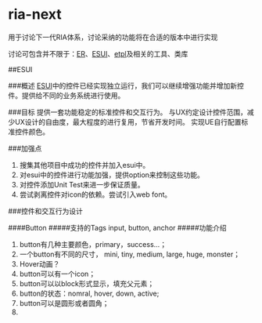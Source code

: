 ria-next
========

用于讨论下一代RIA体系，讨论采纳的功能将在合适的版本中进行实现

讨论可包含并不限于：[ER](https://github.com/ecomfe/er)、[ESUI](https://github.com/ecomfe/esui)、[etpl](https://github.com/ecomfe/etpl)及相关的工具、类库

##ESUI

###概述
[ESUI](https://github.com/ecomfe/esui)中的控件已经实现独立运行，我们可以继续增强功能并增加新控件。提供给不同的业务系统进行使用。

###目标
提供一套功能稳定的标准控件和交互行为。
与UX约定设计控件范围，减少UX设计的自由度，最大程度的进行复用，节省开发时间。
实现UE自行配置标准控件颜色。

###加强点
1. 搜集其他项目中成功的控件并加入esui中。
2. 对esui中的控件进行功能加强，提供option来控制这些功能。
3. 对控件添加Unit Test来进一步保证质量。
4. 尝试剥离控件对icon的依赖。尝试引入web font。

###控件和交互行为设计

####Button
#####支持的Tags
input, button, anchor
#####功能介绍
1. button有几种主要颜色，primary，success...；
2. 一个button有不同的尺寸， mini, tiny, medium, large, huge, monster；
3. Hover动画？
4. button可以有一个icon；
5. button可以以block形式显示，填充父元素；
5. button的状态：nomral, hover, down, active;
6. button可以是圆形或者圆角；
7. 
